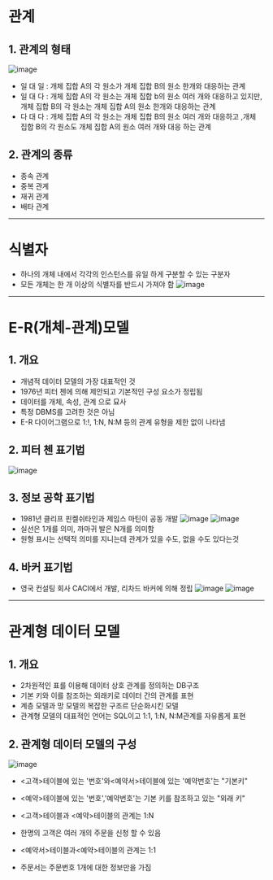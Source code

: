 # 관계
## 1. 관계의 형태
![image](https://user-images.githubusercontent.com/65350890/107359231-ca74bc80-6b17-11eb-94f4-22cb2bcc1d0c.png)
- 일 대 일 : 개체 집합 A의 각 원소가 개체 집합 B의 원소 한개와 대응하는 관계
- 일 대 다 : 개체 집합 A의 각 원소는 개체 집합 b의 원소 여러 개와 대응하고 있지만, 개체 집합 B의 각 원소는 개체 집합 A의 원소 한개와 대응하는 관계
- 다 대 다 : 개체 집합 A의 각 원소는 개체 집합 B의 원소 여러 개와 대응하고 ,개체 집합 B의 각 원소도 개체 집합 A의 원소 여러 개와 대응 하는 관계

## 2. 관계의 종류 
- 종속 관계
- 중복 관계
- 재귀 관계
- 배타 관계
---
# 식별자
- 하나의 개체 내에서 각각의 인스턴스를 유일 하게 구분할 수 있는 구분자
- 모든 개체는 한 개 이상의 식별자를 반드시 가져야 함
![image](https://user-images.githubusercontent.com/65350890/107359577-31927100-6b18-11eb-8a86-fea6f9f4b87f.png)

---
# E-R(개체-관계)모델
## 1. 개요
- 개념적 데이터 모델의 가장 대표적인 것
- 1976년 피터 첸에 의해 제안되고 기본적인 구성 요소가 정립됨
- 데이터를 개체, 속성, 관계 으로 묘사
- 특정 DBMS를 고려한 것은 아님
- E-R 다이어그램으로 1:!, 1:N, N:M 등의 관계 유형을 제한 없이 나타냄
## 2. 피터 첸 표기법
![image](https://user-images.githubusercontent.com/65350890/107359854-87ffaf80-6b18-11eb-97ff-a6d66308e7ce.png)

## 3. 정보 공학 표기법
- 1981년 클리프 핀켈쉬타인과 제임스 마틴이 공동 개발
![image](https://user-images.githubusercontent.com/65350890/107359946-a4035100-6b18-11eb-87c9-49614ffe0023.png)
![image](https://user-images.githubusercontent.com/65350890/107359985-b1b8d680-6b18-11eb-8342-a7064d4cd23e.png)
- 실선은 1개를 의미, 까마귀 발은 N개를 의미함
- 원형 표시는 선택적 의미를 지니는데 관계가 있을 수도, 없을 수도 있다는것

## 4. 바커 표기법
- 영국 컨설팅 회사 CACI에서 개발, 리차드 바커에 의해 정립
![image](https://user-images.githubusercontent.com/65350890/107360095-d8770d00-6b18-11eb-93e5-d614629623f5.png)
![image](https://user-images.githubusercontent.com/65350890/107360131-e2990b80-6b18-11eb-922f-11be66001ac5.png)
---
# 관계형 데이터 모델
## 1. 개요
- 2차원적인 표를 이용해 데이터 상호 관계를 정의하는 DB구조
- 기본 키와 이를 참조하는 외래키로 데이터 간의 관계를 표현
- 계층 모델과 망 모델의 복잡한 구조르 단순화시킨 모델
- 관계형 모델의 대표적인 언어는 SQL이고 1:1, 1:N, N:M관계를 자유롭게 표현

## 2. 관계형 데이터 모델의 구성
![image](https://user-images.githubusercontent.com/65350890/107360710-a31eef00-6b19-11eb-9bde-a7d46a812a27.png)
- <고객>테이블에 있는 '번호'와<예약서>테이블에 있는 '예약번호'는 "기본키"
- <예약>테이블에 있는 '번호','예약번호'는 기본 키를 참조하고 있는 "외래 키"

- <고객>테이블과 <예약>테이블의 관계는 1:N
- 한명의 고객은 여러 개의 주문을 신청 할 수 있음

- <예약서>테이블과<예약>테이블의 관계는 1:1
- 주문서는 주문번호 1개에 대한 정보만을 가짐